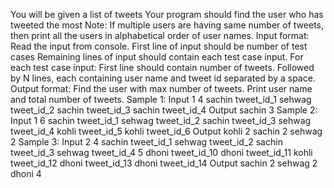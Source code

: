 You will be given a list of tweets
Your program should find the user who has tweeted the most
Note:
If multiple users are having same number of tweets, then print all the users in alphabetical order of user names.
Input format:
Read the input from console.
First line of input should be number of test cases
Remaining lines of input should contain each test case input.
For each test case input:
First line should contain number of tweets.
Followed by N lines, each containing user name and tweet id separated by a space.
Output format:
Find the user with max number of tweets. Print user name and total number of tweets.
Sample 1:
Input
1
4
sachin tweet_id_1
sehwag tweet_id_2
sachin tweet_id_3
sachin tweet_id_4
Output
sachin 3
Sample 2:
Input
1
6
sachin tweet_id_1
sehwag tweet_id_2
sachin tweet_id_3
sehwag tweet_id_4
kohli tweet_id_5
kohli tweet_id_6
Output
kohli 2
sachin 2
sehwag 2
Sample 3:
Input
2
4
sachin tweet_id_1
sehwag tweet_id_2
sachin tweet_id_3
sehwag tweet_id_4
5
dhoni tweet_id_10
dhoni tweet_id_11
kohli tweet_id_12
dhoni tweet_id_13
dhoni tweet_id_14
Output
sachin 2
sehwag 2
dhoni 4
